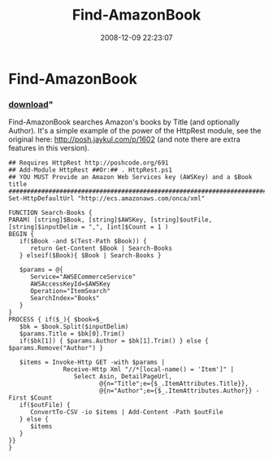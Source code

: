 ﻿---
pid:            725
parent:         0
children:       
poster:         Joel Bennett
title:          Find-AmazonBook
date:           2008-12-09 22:23:07
format:         posh
---

# Find-AmazonBook

### [download](725.ps1)"

Find-AmazonBook searches Amazon's books by Title (and optionally Author). It's a simple example of the power of the HttpRest module, see the original here: http://posh.jaykul.com/p/1602 (and note there are extra features in this version).

```posh
## Requires HttpRest http://poshcode.org/691
## Add-Module HttpRest ##Or:## . HttpRest.ps1
## YOU MUST Provide an Amazon Web Services key (AWSKey) and a $Book title
####################################################################################################
Set-HttpDefaultUrl "http://ecs.amazonaws.com/onca/xml"

FUNCTION Search-Books {
PARAM( [string]$Book, [string]$AWSKey, [string]$outFile, [string]$inputDelim = ",", [int]$Count = 1 )
BEGIN {
   if($Book -and $(Test-Path $Book)) { 
      return Get-Content $Book | Search-Books 
   } elseif($Book){ $Book | Search-Books }
   
   $params = @{ 
      Service="AWSECommerceService"
      AWSAccessKeyId=$AWSKey
      Operation="ItemSearch"
      SearchIndex="Books"
   }
}
PROCESS { if($_){ $book=$_
   $bk = $book.Split($inputDelim)
   $params.Title = $bk[0].Trim()
   if($bk[1]) { $params.Author = $bk[1].Trim() } else { $params.Remove("Author") }
   
   $items = Invoke-Http GET -with $params | 
               Receive-Http Xml "//*[local-name() = 'Item']" |
                  Select Asin, DetailPageUrl,
                         @{n="Title";e={$_.ItemAttributes.Title}},
                         @{n="Author";e={$_.ItemAttributes.Author}} -First $Count
   if($outFile) {
      ConvertTo-CSV -io $items | Add-Content -Path $outFile
   } else {
      $items
   }
}}
}

```
